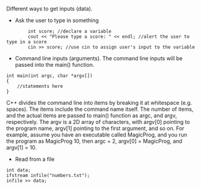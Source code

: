Different ways to get inputs (data).

- Ask the user to type in something
```
        int score; //declare a variable
        cout << "Please type a score: " << endl; //alert the user to type in a score
        cin >> score; //use cin to assign user's input to the variable
```

- Command line inputs (arguments). The command line inputs will be passed into the main() function. 
```
int main(int argc, char *argv[])
{
	//statements here
}
```
C++ divides the command line into items by breaking it 
at whitespace (e.g. spaces). The items include the command name itself. The number of items, and the actual items 
are passed to main() function as argc, and argv, respectively.
The argv is a 2D array of characters, with argv[0] pointing to the program name, argv[1] pointing to the first argument, and so on.
For example, assume you have an executable called MagicProg, and you run the program as
MagicProg 10, then argc = 2, argv[0] = MagicProg, and argv[1] = 10.

- Read from a file
```
int data;
ifstream infile("numbers.txt");
infile >> data;
```

